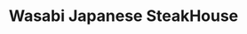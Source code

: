 ---
layout: place
title: "Wasabi Japanese SteakHouse"
permalink: /new-york/miller-place/wasabi-japanese-steakhouse.html
stateAbbr: NY
stateName: New York
cityName: Miller Place
place_id: ChIJYWlc0BVC6IkRGfzvVOzQDvE
photos:
  - name: >-
      places/ChIJYWlc0BVC6IkRGfzvVOzQDvE/photos/AeeoHcKDOQ7W3b1J6LNeAGbCovmPHz7vmWgUdpT8lYYsGfOwqXH4Q74iNuytyy4ba5pYeFUU0QH4gueP8HEqp_w3NA3IYbtXFTgFcd-2dI7FJ7A5_qQ5zKbv52nqwGWcAmbbXy_y8u9SWFImPGUAWcWktEXgH1PMQMagoRnh0CrYShNpZa68CCARvlMLTcIYA2JXlgl1D_uA-pWmuuR0IZqb45QrsnWfaL5Gd9ZvKPZOTZNCK7wo7bJF680f-2UZnInjbW9ITQy8WblV-sckEGC1a2F2ecqgtwh24PS-_SuMcUCRjfO898o2DV0iOj2EVEICjxqu-VM0yJHTuJRjNHUXY9a7ryqaNjO-UJL_CqC1ypWV-dN9c8pVRsFkdfynyXoZRwxoZrYIZyN3nOKivu5vfgU2iHBVCH_PHvWhQr4cmSg
    widthPx: 3000
    heightPx: 4000
    authorAttributions:
      - displayName: Richard Hart
        uri: https://maps.google.com/maps/contrib/107221175634113008846
        photoUri: >-
          https://lh3.googleusercontent.com/a-/ALV-UjXcqheeFfIe7FR3dmoC5abX_D9XOSJ4-q9R0eQNKflWg2qq7B3s=s100-p-k-no-mo
    flagContentUri: >-
      https://www.google.com/local/imagery/report/?cb_client=maps_api_places.places_api&image_key=!1e10!2sCIHM0ogKEICAgICxyPjgag&hl=en-US
    googleMapsUri: >-
      https://www.google.com/maps/place//data=!3m4!1e2!3m2!1sCIHM0ogKEICAgICxyPjgag!2e10!4m2!3m1!1s0x89e84215d05c6961:0xf10ed0ec54effc19
  - name: >-
      places/ChIJYWlc0BVC6IkRGfzvVOzQDvE/photos/AeeoHcK21GYM3AHT4bobL2mggeEAf2Pc_WMpfEgz-6iaryW1Pvdo8tSJd4w6205EnmMlOQ4WeXVrugL_v5Yj42SnHvab09mkProW8YMfYZN0CeYqxTUY4Yu6_6vJ4RH1CQdML6ao26QjeQOnphpUpIhaHjCDq002a8PXwm_tGgJoT-uKbz3VjJJ6sYTEimjmpwi-SE2kg6wI1ogxCwJkF3nOpBgh28oHSSgLPZlbudXL83YgsynY-ys-pWiTORrxJOxSA8HBUJUBO2rXEfO09Q2sMUFnMQEXKQOaKori3nQfYuCVK3mZLW4debwcYCILBePLchquvZGyKNw-2pttj6Ed8gCxMPPJqj6Dp6hoFq_LoBxX-Pk38yPQQngDgyjg9ogcMl2x2AR0GW7dVh3DKtLYyfls2hIclWC_rfqwQFkk2Nlxf0s
    widthPx: 3014
    heightPx: 1848
    authorAttributions:
      - displayName: Deanna Miller
        uri: https://maps.google.com/maps/contrib/118238997255718298475
        photoUri: >-
          https://lh3.googleusercontent.com/a/ACg8ocLZQdd4Ifc9l7sQapb2nKfcTgpGiVQvD7VwH0vw7YgYdFJu4cb0=s100-p-k-no-mo
    flagContentUri: >-
      https://www.google.com/local/imagery/report/?cb_client=maps_api_places.places_api&image_key=!1e10!2sCIHM0ogKEICAgMDQp8PMhQE&hl=en-US
    googleMapsUri: >-
      https://www.google.com/maps/place//data=!3m4!1e2!3m2!1sCIHM0ogKEICAgMDQp8PMhQE!2e10!4m2!3m1!1s0x89e84215d05c6961:0xf10ed0ec54effc19
  - name: >-
      places/ChIJYWlc0BVC6IkRGfzvVOzQDvE/photos/AeeoHcLAGcGcfkAA-vNuyo4fr1eziL9Ehayup1xznvQ-X2GqVqa9F5yif_aAb4jRGwbv-ovkiyjNpPR9OtgTGMULs6hzcVna-PDpAwdd6Crulp2mrJ5b6-_IQ_zRgwh6ZHRcHrnhaN5k3tCnbNQRKZV9xQnRfNYlbM81qaKI_5Ycc0Yq3I5zlUcQqa03re1qmYk06voDF3pC0vCHHm6JY9qbqHDTxDZxGFk2Mnw6phg2XT0SX50a3Vsmqv3CiPHx8SfZRLSRfSxC_FmqOvV9l8F-iyt_qcpwmrOhEWtdi-qlk-QcejgEAGVF7eBA5flzObJl4X4_kBBmR09FCqRo5KBTj3ofSy9amJegVEKcWZB4kyeNIEDvozIbk63eZMZoQwK3hYGK0LOniveKrfx2O2G9n-U0xZzbQgy6iTkxRkxOImEsvhk9
    widthPx: 4080
    heightPx: 3072
    authorAttributions:
      - displayName: Jason Nadler
        uri: https://maps.google.com/maps/contrib/107811333902557233737
        photoUri: >-
          https://lh3.googleusercontent.com/a-/ALV-UjWWLA_pcD29k_s3LPdey47SEP79VDV7zQx1bZOwTJHzto1hmuQwBA=s100-p-k-no-mo
    flagContentUri: >-
      https://www.google.com/local/imagery/report/?cb_client=maps_api_places.places_api&image_key=!1e10!2sCIHM0ogKEICAgID-jNaargE&hl=en-US
    googleMapsUri: >-
      https://www.google.com/maps/place//data=!3m4!1e2!3m2!1sCIHM0ogKEICAgID-jNaargE!2e10!4m2!3m1!1s0x89e84215d05c6961:0xf10ed0ec54effc19
  - name: >-
      places/ChIJYWlc0BVC6IkRGfzvVOzQDvE/photos/AeeoHcLQQrr4ixHoqig2Jha4FmQZm2vJ5lZxRnGQHZq_iy24p6NxQASq8mtBoHyLm5SjzUZuDA0mIaJ73INSHDbBgh-rPRlRHc3WfCDFjUG--Sg5HizEu4NTIlvHCSKIVn0Ru9tvT-4fzxvBKm0al9PeFttX9J4NGWd_bREmAf_erYgL-cFZUhx1NSUm-mud4oKtgIyiPGqHP9ZuRnx3c8cx6woh3LwpYZb8jjK6oiQyG_2AVbPKoCxkl6H4wcFrD883iZsOHQvehU56tm0fu9muox8BqSEJCAcSsGsFSzq-Gfxz9C2blNUrh7Gx5zGKSQUlqfhu6zVaNMdV1CD2WgaV-K1LwkN_YQ5i5ys9cTiGxCX2s6-U8zpWfGVmxTMNt-Fpr0-D60qNyggHikmst0GXFXEGB9PJvwafDXo0tvWpNRN0LQ
    widthPx: 3024
    heightPx: 4032
    authorAttributions:
      - displayName: Kelly Stadier
        uri: https://maps.google.com/maps/contrib/101823248821317481557
        photoUri: >-
          https://lh3.googleusercontent.com/a/ACg8ocIVp8ZdUWYOea2rMiQg3EZNujMaDXg3Ae27owVZj9n32anmog=s100-p-k-no-mo
    flagContentUri: >-
      https://www.google.com/local/imagery/report/?cb_client=maps_api_places.places_api&image_key=!1e10!2sCIHM0ogKEICAgICyhZ6_Ew&hl=en-US
    googleMapsUri: >-
      https://www.google.com/maps/place//data=!3m4!1e2!3m2!1sCIHM0ogKEICAgICyhZ6_Ew!2e10!4m2!3m1!1s0x89e84215d05c6961:0xf10ed0ec54effc19
  - name: >-
      places/ChIJYWlc0BVC6IkRGfzvVOzQDvE/photos/AeeoHcLu1WKKXfZy-aQzSgNOjhVF_c-eb8eHuOMnCqeRSqWUhWTSTRYO9JBFg11NaWIitQGLZWMjcpCJoCdt14iR7xbuRUp8OF3UjniiWYBcRiWfDrOh0ccr3pqhhCR36F-QSmxx59Ta0B8CtAp8WbO7p-Mi_YHJwG-owFv6ZjnEDOS-aOWoXrb2eAo8r4mI_lCS5JsQSm2XXlLNdeX6Q0BNWEKLO_3sCpgY-A2B9ggPx_X9WbiaJ4NM_ZUReB9L7amaLtXDPGC6nEb-wj09M90NuVdW_9w9Ia7cf0jn1FYo4QGPhKny0v5C4VOF5g1BsI0X9egEXJYz1alQ7d1t6IDOBttOYaE_GZ3vpt_36URLgbLbQFh5ErZPXSfogx-CZsdWO1gSiOayl2WMfbY9HV1vHxMgB0KTcWybq36eGJgnPrTvsBUR
    widthPx: 4080
    heightPx: 3072
    authorAttributions:
      - displayName: Jason Nadler
        uri: https://maps.google.com/maps/contrib/107811333902557233737
        photoUri: >-
          https://lh3.googleusercontent.com/a-/ALV-UjWWLA_pcD29k_s3LPdey47SEP79VDV7zQx1bZOwTJHzto1hmuQwBA=s100-p-k-no-mo
    flagContentUri: >-
      https://www.google.com/local/imagery/report/?cb_client=maps_api_places.places_api&image_key=!1e10!2sCIHM0ogKEICAgID-poe_xQE&hl=en-US
    googleMapsUri: >-
      https://www.google.com/maps/place//data=!3m4!1e2!3m2!1sCIHM0ogKEICAgID-poe_xQE!2e10!4m2!3m1!1s0x89e84215d05c6961:0xf10ed0ec54effc19
  - name: >-
      places/ChIJYWlc0BVC6IkRGfzvVOzQDvE/photos/AeeoHcIVm2q5U4jHQtYHbrBF5Jn64Lt-Mf87K95aldduIaWtdCaL0zM975PqMUmFgGcC8G0k-6OEHL97Oot9zmKBKCNRFbO_EXCwnnq9XqGhnAJGyLUjY_uVWvBue1HYRI4YHk3H1OV5KRBiDqGpTXf7nhoFqpq-kD38XcC5k0jSB5MTHai-T-vJN-r-RMZkSAs-dBrN1BvVD-ZBKAraq6zScf---P5XR0Ofgo-UPBDCofdPaWJ_v5pJWeUFPGXuurelMk-o_-sTwJ9mRey___RxHQjrKkYBKaruHGd5fO7K2GenL-cew4-MJKyW51wkvlN1vNdqFeluMJGAuy_Gn3JUsRZgyZwKappy3MuR-83HAowtfWalqK3qU0kZffmeZHpGCHKHKcj7stEzuDHV0GeTwDrwyjEr75kCS6Ga8-smkYP98Q
    widthPx: 3005
    heightPx: 2448
    authorAttributions:
      - displayName: Lisa Lichelle
        uri: https://maps.google.com/maps/contrib/105922310617568792396
        photoUri: >-
          https://lh3.googleusercontent.com/a-/ALV-UjX_hPf1TIZG-yRXeVOH-kU27V2htWaEja3z3JvzXEFBJaURrhyWzA=s100-p-k-no-mo
    flagContentUri: >-
      https://www.google.com/local/imagery/report/?cb_client=maps_api_places.places_api&image_key=!1e10!2sCIHM0ogKEICAgIDW2rCiKQ&hl=en-US
    googleMapsUri: >-
      https://www.google.com/maps/place//data=!3m4!1e2!3m2!1sCIHM0ogKEICAgIDW2rCiKQ!2e10!4m2!3m1!1s0x89e84215d05c6961:0xf10ed0ec54effc19
  - name: >-
      places/ChIJYWlc0BVC6IkRGfzvVOzQDvE/photos/AeeoHcLl6-cylhT5UB_RW9wIr8cL6bzQOsq2ryZPm-8C22R0ar1hhrhOyzTiv5z8Oj8ajS3o8D6rMaj81aHwzMhLkaJVRZkaM_ggRa-5vUxw1trhPhAr6oQzldT5hsaN1SJTrbLjkZXbIYwQ30EPQryr0m-OJy3N2186RxolNl6gPgSs85LD5ePLm69BJoDIBKC33EAteUVG7jhEz48VKPRKdPPhN7ECc9EerqlqUr_BSLs-l2M2-h8VrPD9XBgjK2NKK9Ylb5FkSgJV-b9EWCMy-hRQOvjTxHa13O22l4uEhJAJxPtlOkIRD6hgJFCsIIjEav46QFDrYqjr4E54JLn8R5P6oW2R6fr_TKQgnXhQE5MVvptBkTJJfXLScHSV567gNauKn0_laEJay1dQPlPTEgBa1bB-sPVVPch2lSX7WlN-7A
    widthPx: 3599
    heightPx: 4800
    authorAttributions:
      - displayName: Steven Badalamenti
        uri: https://maps.google.com/maps/contrib/111939441032708246785
        photoUri: >-
          https://lh3.googleusercontent.com/a-/ALV-UjXLBtY6DKs4XJFb06SSrqUk_8mRiFlvDLVYc5VSKUiu4vOy-eM9Dw=s100-p-k-no-mo
    flagContentUri: >-
      https://www.google.com/local/imagery/report/?cb_client=maps_api_places.places_api&image_key=!1e10!2sCIHM0ogKEICAgIDOtZOdIQ&hl=en-US
    googleMapsUri: >-
      https://www.google.com/maps/place//data=!3m4!1e2!3m2!1sCIHM0ogKEICAgIDOtZOdIQ!2e10!4m2!3m1!1s0x89e84215d05c6961:0xf10ed0ec54effc19
  - name: >-
      places/ChIJYWlc0BVC6IkRGfzvVOzQDvE/photos/AeeoHcJSe_Wxa-W8qtx4O34YfFgw3ZGXdQkER-Ukw2QeAc6o_xIPd5YQEI_hPUBquqNjNSqROh8FPVFFjYxKpJ41D5fErRYRXDS7vk8zrH3VyNTIqXCZ4Szlhmmc27IFx9eyR8P98W1Osr89V0rpuq_3pcLXxKq0Z-fo0eSxz3Gvv6fGzfsTYEUI_3p_UU7TUfgPvWxlCCwVB37dC-3fHNA0mesPaWo-H57G7gSi-RhgYE6VLRCmm6NBY4QWkM62HDH4-m35b0Hj22eb_TgSzrhSZku8_4WMRQMb1hJGRE5We6cg4XcWORkZVLOgQJGHcPdAPJ_x7PSUHESa-T3GHvVX6uTxugOkVY7lgNIYmJF-D_xgRFeZORelsD2lg7X3qZ_IYSU6EMZu7sLt4EaPpJEPbswIn7U3F2TTFXtlBgvtwfIgnQ
    widthPx: 4032
    heightPx: 3024
    authorAttributions:
      - displayName: Shannon Nelson
        uri: https://maps.google.com/maps/contrib/110836496787644892995
        photoUri: >-
          https://lh3.googleusercontent.com/a-/ALV-UjVZryZZTO4HDIz-eLxcDmYQh-UB5SIU9_zFg_6ZKyhBF_vnSLfZ=s100-p-k-no-mo
    flagContentUri: >-
      https://www.google.com/local/imagery/report/?cb_client=maps_api_places.places_api&image_key=!1e10!2sCIHM0ogKEICAgICyp5HICg&hl=en-US
    googleMapsUri: >-
      https://www.google.com/maps/place//data=!3m4!1e2!3m2!1sCIHM0ogKEICAgICyp5HICg!2e10!4m2!3m1!1s0x89e84215d05c6961:0xf10ed0ec54effc19
  - name: >-
      places/ChIJYWlc0BVC6IkRGfzvVOzQDvE/photos/AeeoHcLF7fz4Hqrt_mL6XmHOIXmzpasP-MGglQn_7NUY-FhSlaND0rU0kbm8FjidQb19PUmvWNym0kfatBD2Z9MfcEYlY48uMQ37oWFt_kttXtI3Ocapb9xVZCWcIUKakXasKOSlnDmkRZAnaZrIjIEFZ1RJUKxLhH1SqxdGbLKojaAHP5Ko6kc9sbRigHH-nOjJBjj5z-wGmRuinuzRc-yHm6stuNeydnoQ215zEuCT4vGnfCA8-8UJ_7wz3nP59gNjwGXwdf2f40fRiYWlgpAWPJOJTm-Doko37EdHtQea_s5MfETF5489VLic-vaqwpRkyucvlNUcOhQ_GN3sTEFGiRpYsF2tSBFj9dqBcYcaZ8SITNkGRUm_Pjhyf3mfSCReQnxqUT-XA41BovJL6Qo-cfdHkeLR9kVU3eC6wXhQPipG8Yet
    widthPx: 3264
    heightPx: 2448
    authorAttributions:
      - displayName: Lisa Lichelle
        uri: https://maps.google.com/maps/contrib/105922310617568792396
        photoUri: >-
          https://lh3.googleusercontent.com/a-/ALV-UjX_hPf1TIZG-yRXeVOH-kU27V2htWaEja3z3JvzXEFBJaURrhyWzA=s100-p-k-no-mo
    flagContentUri: >-
      https://www.google.com/local/imagery/report/?cb_client=maps_api_places.places_api&image_key=!1e10!2sCIHM0ogKEICAgIDW2rCimQE&hl=en-US
    googleMapsUri: >-
      https://www.google.com/maps/place//data=!3m4!1e2!3m2!1sCIHM0ogKEICAgIDW2rCimQE!2e10!4m2!3m1!1s0x89e84215d05c6961:0xf10ed0ec54effc19
  - name: >-
      places/ChIJYWlc0BVC6IkRGfzvVOzQDvE/photos/AeeoHcJNs1XCoUXL6rb1YupZQkN3-Lr--Yt03gw77sbUztquCpLn7is2qMgKsL-zM7CsjJy6B5iZFzLZzcOnxJEIUFEVCkaQNhcRqnzbvvOV9llqghWr-TuKQt1LYjtspJAa3-fY3tS9ZU3yzcsnGA-uz-YcghmRRtltYP1GcQxFKhXSIpI-x9M2ogBlAdH9T2V74oqH6GQZUETCJN9r1P6LvU9fng60KGW2hxxQ14Mgi5E7Pufn8Bc6HJ2c6dCAiKmQSXJubiWIv9fT_-hs-6XNY2xYIFDUDsmFvfYeuFhrl60Onz0SjYaadSV9vPACFivJnP3XbFKg95x_aa9OvjABgvhzxZ9Zmo6XfrGE__OhHLWO9SE-nqwlBKgHdt6viUnDDrec08_olwzB4UYzk9gkQ-2KUyQy8z9-6LSASl_f9e8c6A
    widthPx: 3264
    heightPx: 1836
    authorAttributions:
      - displayName: Dave Meyers
        uri: https://maps.google.com/maps/contrib/101063707051854782525
        photoUri: >-
          https://lh3.googleusercontent.com/a-/ALV-UjXNsAfNlXtdvPv1ZSZskRqKYqgGp-2gOprVheYvHO1nksYHLxqrkg=s100-p-k-no-mo
    flagContentUri: >-
      https://www.google.com/local/imagery/report/?cb_client=maps_api_places.places_api&image_key=!1e10!2sCIHM0ogKEICAgIDMwbDVSA&hl=en-US
    googleMapsUri: >-
      https://www.google.com/maps/place//data=!3m4!1e2!3m2!1sCIHM0ogKEICAgIDMwbDVSA!2e10!4m2!3m1!1s0x89e84215d05c6961:0xf10ed0ec54effc19
address: '725 NY-25A #15, Miller Place, NY 11764, USA'
street: '725 NY-25A #15'
city: Miller Place
state: NY
zip: '11764'
country: USA
neighborhood: null
latitude: '40.943954'
longitude: '-72.975076'
accessibility_options:
  wheelchairAccessibleParking: true
  wheelchairAccessibleEntrance: true
  wheelchairAccessibleRestroom: true
  wheelchairAccessibleSeating: true
business_status: OPERATIONAL
name: Wasabi Japanese SteakHouse
google_maps_links:
  directionsUri: >-
    https://www.google.com/maps/dir//''/data=!4m7!4m6!1m1!4e2!1m2!1m1!1s0x89e84215d05c6961:0xf10ed0ec54effc19!3e0
  placeUri: https://maps.google.com/?cid=17370050526270454809
  writeAReviewUri: >-
    https://www.google.com/maps/place//data=!4m3!3m2!1s0x89e84215d05c6961:0xf10ed0ec54effc19!12e1
  reviewsUri: >-
    https://www.google.com/maps/place//data=!4m4!3m3!1s0x89e84215d05c6961:0xf10ed0ec54effc19!9m1!1b1
  photosUri: >-
    https://www.google.com/maps/place//data=!4m3!3m2!1s0x89e84215d05c6961:0xf10ed0ec54effc19!10e5
primary_type: Restaurant
opening_hours:
  regular: null
  current: null
secondary_opening_hours:
  regular:
    weekdayDescriptions: null
    type: null
  current:
    weekdayDescriptions: null
    type: null
phone: (631) 849-6988
price_level: PRICE_LEVEL_MODERATE
price_range: $20 &ndash; $30
rating: '4.5'
rating_count: 526
website: http://www.wasabimillerplace.com/
description: >-
  Light-filled, modern chain branch serving up bento boxes, sushi and hot
  Japanese dishes.
reviews:
  - name: >-
      places/ChIJYWlc0BVC6IkRGfzvVOzQDvE/reviews/ChZDSUhNMG9nS0VJQ0FnTURRcDUya1ZREAE
    relativePublishTimeDescription: 4 weeks ago
    rating: 5
    text:
      text: >-
        Delicious every single time. We have even gotten Hibachi take out and it
        is delicious.... We definitely recommend.
      languageCode: en
    originalText:
      text: >-
        Delicious every single time. We have even gotten Hibachi take out and it
        is delicious.... We definitely recommend.
      languageCode: en
    authorAttribution:
      displayName: Deanna Miller
      uri: https://www.google.com/maps/contrib/118238997255718298475/reviews
      photoUri: >-
        https://lh3.googleusercontent.com/a/ACg8ocLZQdd4Ifc9l7sQapb2nKfcTgpGiVQvD7VwH0vw7YgYdFJu4cb0=s128-c0x00000000-cc-rp-mo-ba4
    publishTime: '2025-03-14T23:35:52.677841Z'
    flagContentUri: >-
      https://www.google.com/local/review/rap/report?postId=ChZDSUhNMG9nS0VJQ0FnTURRcDUya1ZREAE&d=17924085&t=1
    googleMapsUri: >-
      https://www.google.com/maps/reviews/data=!4m6!14m5!1m4!2m3!1sChZDSUhNMG9nS0VJQ0FnTURRcDUya1ZREAE!2m1!1s0x89e84215d05c6961:0xf10ed0ec54effc19
  - name: >-
      places/ChIJYWlc0BVC6IkRGfzvVOzQDvE/reviews/ChZDSUhNMG9nS0VJQ0FnTURncXFpRUt3EAE
    relativePublishTimeDescription: a month ago
    rating: 5
    text:
      text: >-
        love Wasabi!!! been going there since I was a teenager, Gary and his
        wife are the friendliest restaurant owners I've ever met, they always
        remember customers by name and have great relationships with their
        surrounding communities. The food has always been delicious and their
        hibachi chefs are always respectful of my friends vegetarian food making
        sure it's cooked before any meat which is always a big thing for us.
        Besides that the hibachi chefs always put on a nice little performance
        while making the food that's always enjoyable as they're always
        friendly/interact with the patrons.

        Can't say enough good things about this place!
      languageCode: en
    originalText:
      text: >-
        love Wasabi!!! been going there since I was a teenager, Gary and his
        wife are the friendliest restaurant owners I've ever met, they always
        remember customers by name and have great relationships with their
        surrounding communities. The food has always been delicious and their
        hibachi chefs are always respectful of my friends vegetarian food making
        sure it's cooked before any meat which is always a big thing for us.
        Besides that the hibachi chefs always put on a nice little performance
        while making the food that's always enjoyable as they're always
        friendly/interact with the patrons.

        Can't say enough good things about this place!
      languageCode: en
    authorAttribution:
      displayName: Alexandria LaGala
      uri: https://www.google.com/maps/contrib/103322575098260514704/reviews
      photoUri: >-
        https://lh3.googleusercontent.com/a-/ALV-UjVNWe8c5vfLBqLzj27hzG0AzN6qI3buCptZZ8TMI6PR72_QZMum=s128-c0x00000000-cc-rp-mo
    publishTime: '2025-02-24T02:29:18.809172Z'
    flagContentUri: >-
      https://www.google.com/local/review/rap/report?postId=ChZDSUhNMG9nS0VJQ0FnTURncXFpRUt3EAE&d=17924085&t=1
    googleMapsUri: >-
      https://www.google.com/maps/reviews/data=!4m6!14m5!1m4!2m3!1sChZDSUhNMG9nS0VJQ0FnTURncXFpRUt3EAE!2m1!1s0x89e84215d05c6961:0xf10ed0ec54effc19
  - name: >-
      places/ChIJYWlc0BVC6IkRGfzvVOzQDvE/reviews/ChZDSUhNMG9nS0VJQ0FnSUR2ay1PeGVnEAE
    relativePublishTimeDescription: 3 months ago
    rating: 5
    text:
      text: >-
        I’m a hibachi fanatic and make it a point to visit a hibachi restaurant
        in every state I travel to, but nothing has ever topped Wasabi. I’ve
        been coming here since I was 17, if not longer, and they nail it every
        single time. I don’t eat any meat besides chicken, but their hibachi
        chicken is unbeatable—it’s a craving I can never shake. Pair it with
        their fried rice and extra yummy sauce, and you’ve got perfection. On
        top of the incredible food, the staff is amazing and so personable;
        every visit feels like coming home to family. Run, don’t walk, to this
        place—they’re the best!
      languageCode: en
    originalText:
      text: >-
        I’m a hibachi fanatic and make it a point to visit a hibachi restaurant
        in every state I travel to, but nothing has ever topped Wasabi. I’ve
        been coming here since I was 17, if not longer, and they nail it every
        single time. I don’t eat any meat besides chicken, but their hibachi
        chicken is unbeatable—it’s a craving I can never shake. Pair it with
        their fried rice and extra yummy sauce, and you’ve got perfection. On
        top of the incredible food, the staff is amazing and so personable;
        every visit feels like coming home to family. Run, don’t walk, to this
        place—they’re the best!
      languageCode: en
    authorAttribution:
      displayName: Alexandra Slater
      uri: https://www.google.com/maps/contrib/103028164424057148193/reviews
      photoUri: >-
        https://lh3.googleusercontent.com/a/ACg8ocJswN5lB4FtDIY06_YXX2f4j1MPr6yOdjo6LqAANzdyKbfk5Q=s128-c0x00000000-cc-rp-mo
    publishTime: '2024-12-23T19:27:11.785011Z'
    flagContentUri: >-
      https://www.google.com/local/review/rap/report?postId=ChZDSUhNMG9nS0VJQ0FnSUR2ay1PeGVnEAE&d=17924085&t=1
    googleMapsUri: >-
      https://www.google.com/maps/reviews/data=!4m6!14m5!1m4!2m3!1sChZDSUhNMG9nS0VJQ0FnSUR2ay1PeGVnEAE!2m1!1s0x89e84215d05c6961:0xf10ed0ec54effc19
  - name: >-
      places/ChIJYWlc0BVC6IkRGfzvVOzQDvE/reviews/ChZDSUhNMG9nS0VJQ0FnTUNBZ19IaWF3EAE
    relativePublishTimeDescription: 2 months ago
    rating: 5
    text:
      text: >-
        I visited this place over the weekend for the first time. The sushi was
        great and the teriyaki was also good. We will be back to visit again.
        Side note- the women's bathroom is how a public bathroom should be done.
        Great job!
      languageCode: en
    originalText:
      text: >-
        I visited this place over the weekend for the first time. The sushi was
        great and the teriyaki was also good. We will be back to visit again.
        Side note- the women's bathroom is how a public bathroom should be done.
        Great job!
      languageCode: en
    authorAttribution:
      displayName: LuckyCade
      uri: https://www.google.com/maps/contrib/115145141079413523577/reviews
      photoUri: >-
        https://lh3.googleusercontent.com/a-/ALV-UjWqF09k5aJJ--rYBFCZQbta-3-bhAx0S6BahWkzrJJItrjXBf8uAg=s128-c0x00000000-cc-rp-mo
    publishTime: '2025-02-03T16:29:39.373483Z'
    flagContentUri: >-
      https://www.google.com/local/review/rap/report?postId=ChZDSUhNMG9nS0VJQ0FnTUNBZ19IaWF3EAE&d=17924085&t=1
    googleMapsUri: >-
      https://www.google.com/maps/reviews/data=!4m6!14m5!1m4!2m3!1sChZDSUhNMG9nS0VJQ0FnTUNBZ19IaWF3EAE!2m1!1s0x89e84215d05c6961:0xf10ed0ec54effc19
  - name: >-
      places/ChIJYWlc0BVC6IkRGfzvVOzQDvE/reviews/ChdDSUhNMG9nS0VJQ0FnTUNnaHVhNl9RRRAB
    relativePublishTimeDescription: a month ago
    rating: 1
    text:
      text: >-
        So I wanna start off by saying how much I love Wasabi Japanese
        Steakhouse.. we spend a lot of money There are very regular. Dine in and
        out.  . We spend hundreds of dollars a month eating here ..


        We went there for Valentine’s Day dinner , we had to wait about 10
        minutes for a seat , which was expected because I know it was a holiday
        and We did not have a reservation ; that was fine.


        Our problem begins with being seated, for over *30 minutes the waiter
        passed us multiple times and did not even acknowledge us. . .*  I had to
        flag him down and tell him we’ve been sitting here for over a half an
        hour and have not even been asked for a drink order yet. He was annoyed
        and abruptly took the drink order. For some reason he was the only
        waiter on the entire dine inside, which was absolutely despicable.

        He came back with the drinks a few minutes later and we ordered food. I
        asked for halved mushrooms and he told me while laughing he is not the
        cook.. I ordered this every time weve gone, and I’ve never been treated
        like an idiot the way this guy treated me


        When The food finally came out (about 45 min later) every single item
        was ice cold like It had just came out of a refrigerator.  . Tim went up
        and alerted the owner and was scoffed at and given the back of his
        head..

        so we left .. almost 2 hours and we now had to go get Valentine’s Day
        dinner at 830 at night elsewherere which totally ruined our evening
        plans . .


        We went to Zona , and were in and out in 30 minutes even as busy as they
        were , served hot food and waited on appropriately.


        I am absolutely appalled at the behavior of the owner , lack of
        preparation and overall experience. Multiple couples who were sitting
        around us also heavily annoyed with the same lack of service had the
        same exact issue. So it was NOT just us. .


        You would think for such a busy holiday they would have had multiple
        waiters on staff or perhaps closed their Uber orders because there were
        dozens of those people standing there waiting to pick up also ..


        100% beyond infuriated with this experience and to top it off, i
        messaged their Facebook to describe all of this TWICE and was ignored 
        even though they’re register posting and have since posed there and the
        messages Were read . they clearly do not care about their customers.
      languageCode: en
    originalText:
      text: >-
        So I wanna start off by saying how much I love Wasabi Japanese
        Steakhouse.. we spend a lot of money There are very regular. Dine in and
        out.  . We spend hundreds of dollars a month eating here ..


        We went there for Valentine’s Day dinner , we had to wait about 10
        minutes for a seat , which was expected because I know it was a holiday
        and We did not have a reservation ; that was fine.


        Our problem begins with being seated, for over *30 minutes the waiter
        passed us multiple times and did not even acknowledge us. . .*  I had to
        flag him down and tell him we’ve been sitting here for over a half an
        hour and have not even been asked for a drink order yet. He was annoyed
        and abruptly took the drink order. For some reason he was the only
        waiter on the entire dine inside, which was absolutely despicable.

        He came back with the drinks a few minutes later and we ordered food. I
        asked for halved mushrooms and he told me while laughing he is not the
        cook.. I ordered this every time weve gone, and I’ve never been treated
        like an idiot the way this guy treated me


        When The food finally came out (about 45 min later) every single item
        was ice cold like It had just came out of a refrigerator.  . Tim went up
        and alerted the owner and was scoffed at and given the back of his
        head..

        so we left .. almost 2 hours and we now had to go get Valentine’s Day
        dinner at 830 at night elsewherere which totally ruined our evening
        plans . .


        We went to Zona , and were in and out in 30 minutes even as busy as they
        were , served hot food and waited on appropriately.


        I am absolutely appalled at the behavior of the owner , lack of
        preparation and overall experience. Multiple couples who were sitting
        around us also heavily annoyed with the same lack of service had the
        same exact issue. So it was NOT just us. .


        You would think for such a busy holiday they would have had multiple
        waiters on staff or perhaps closed their Uber orders because there were
        dozens of those people standing there waiting to pick up also ..


        100% beyond infuriated with this experience and to top it off, i
        messaged their Facebook to describe all of this TWICE and was ignored 
        even though they’re register posting and have since posed there and the
        messages Were read . they clearly do not care about their customers.
      languageCode: en
    authorAttribution:
      displayName: Michele L
      uri: https://www.google.com/maps/contrib/102072035622329526165/reviews
      photoUri: >-
        https://lh3.googleusercontent.com/a-/ALV-UjWLgRNXNYJMZbOoAe_flj4w7jj5jRv-bJQlnFObhNFk_xY6TXM=s128-c0x00000000-cc-rp-mo-ba2
    publishTime: '2025-02-16T14:19:41.405246Z'
    flagContentUri: >-
      https://www.google.com/local/review/rap/report?postId=ChdDSUhNMG9nS0VJQ0FnTUNnaHVhNl9RRRAB&d=17924085&t=1
    googleMapsUri: >-
      https://www.google.com/maps/reviews/data=!4m6!14m5!1m4!2m3!1sChdDSUhNMG9nS0VJQ0FnTUNnaHVhNl9RRRAB!2m1!1s0x89e84215d05c6961:0xf10ed0ec54effc19
parking_options:
  freeParkingLot: true
  freeStreetParking: true
  valetParking: false
payment_options:
  acceptsCreditCards: true
  acceptsDebitCards: true
  acceptsCashOnly: false
  acceptsNfc: true
allow_dogs: null
curbside_pickup: false
delivery: true
dine_in: true
good_for_children: true
good_for_groups: true
good_for_sports: false
live_music: false
menu_for_children: true
outdoor_seating: false
reservable: true
restroom: true
serves_beer: true
serves_breakfast: false
serves_brunch: false
serves_cocktails: true
serves_coffee: null
serves_dinner: true
serves_dessert: true
serves_lunch: true
serves_vegetarian_food: true
serves_wine: true
takeout: true

---